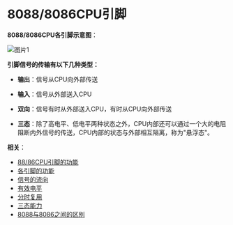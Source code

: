 # 8088/8086CPU引脚

**8088/8086CPU各引脚示意图**：

![图片1](https://cdn.jsdelivr.net/gh/letengzz/Two-C@main/img/PM/Second/%E5%BC%95%E8%84%9A%E7%A4%BA%E6%84%8F%E5%9B%BE.png)

**引脚信号的传输有以下几种类型：**

* **输出**：信号从CPU向外部传送
* **输入**：信号从外部送入CPU
* **双向**：信号有时从外部送入CPU，有时从CPU向外部传送

* **三态**：除了高电平、低电平两种状态之外，CPU内部还可以通过一个大的电阻阻断内外信号的传送，CPU内部的状态与外部相互隔离，称为"悬浮态"。

**相关**：

- [88/86CPU引脚的功能](88/86CPU引脚的功能)
- [各引脚的功能]()
- [信号的流向]()
- [有效电平]()
- [分时复用]()
- [三态能力]()
- [8088与8086之间的区别]()